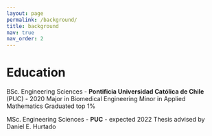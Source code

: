 ```yaml
---
layout: page
permalink: /background/
title: background
nav: true
nav_order: 2
---
```


# Education

BSc. Engineering Sciences - **Pontificia Universidad Católica de Chile** (PUC) - 2020
Major in Biomedical Engineering
Minor in Applied Mathematics
Graduated top 1%

MSc. Engineering Sciences - **PUC** - expected 2022
Thesis advised by Daniel E. Hurtado
